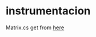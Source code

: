 # instrumentacion

Matrix.cs get from <a href="http://blog.ivank.net/lightweight-matrix-class-in-c-strassen-algorithm-lu-decomposition.html">here</a>
